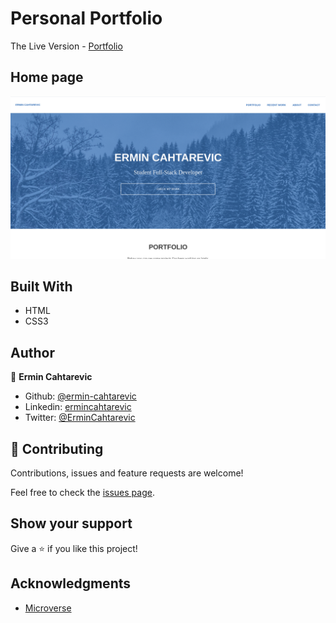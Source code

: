 # Personal Portfolio

 The Live Version - [Portfolio](https://ermin.dev/)

 ## Home page
 ![Homepage](/images/portfolio.png?raw=true "Homepage")

## Built With

- HTML
- CSS3

## Author

👤 **Ermin Cahtarevic**

- Github: [@ermin-cahtarevic](https://github.com/ermin-cahtarevic)
- Linkedin: [ermincahtarevic](https://www.linkedin.com/in/ermincahtarevic/)
- Twitter: [@ErminCahtarevic](https://twitter.com/ErminCahtarevic)

## 🤝 Contributing

Contributions, issues and feature requests are welcome!

Feel free to check the [issues page](https://github.com/ermin-cahtarevic/personal-portfolio/issues).

## Show your support

Give a ⭐️ if you like this project!

## Acknowledgments

- [Microverse](https://www.microverse.org/)
